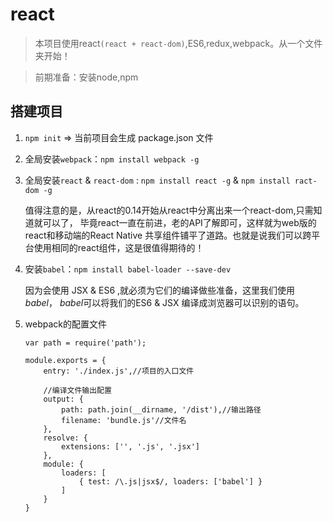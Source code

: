 # react
> 本项目使用react`(react + react-dom)`,ES6,redux,webpack。从一个文件夹开始！

> 前期准备：安装node,npm

## 搭建项目
1. `npm init` => 当前项目会生成 package.json 文件
2. 全局安装`webpack`：`npm install webpack -g`
3. 全局安装`react` & `react-dom` : `npm install react -g` & `npm install ract-dom -g`
    
    值得注意的是，从react的0.14开始从react中分离出来一个react-dom,只需知道就可以了，
    毕竟react一直在前进，老的API了解即可，这样就为web版的react和移动端的React Native
    共享组件铺平了道路。也就是说我们可以跨平台使用相同的react组件，这是很值得期待的！

3. 安装`babel`：`npm install babel-loader --save-dev`

    因为会使用 JSX & ES6 ,就必须为它们的编译做些准备，这里我们使用*babel*，
    *babel*可以将我们的ES6 & JSX 编译成浏览器可以识别的语句。
4. webpack的配置文件

    ```
    var path = require('path');

    module.exports = {
        entry: './index.js',//项目的入口文件
        
        //编译文件输出配置
        output: {
            path: path.join(__dirname, '/dist'),//输出路径
            filename: 'bundle.js'//文件名
        },
        resolve: {
            extensions: ['', '.js', '.jsx']
        },
        module: {
            loaders: [
                { test: /\.js|jsx$/, loaders: ['babel'] }
            ]
        }
    }

    ```